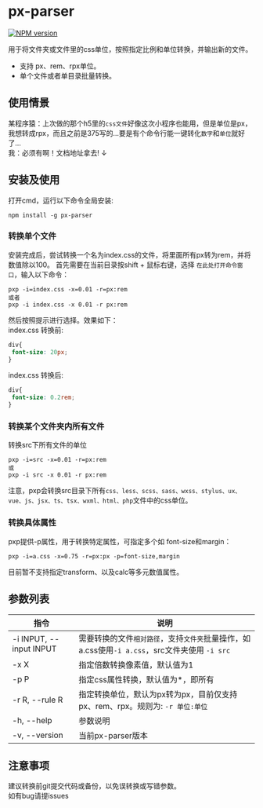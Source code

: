 # px-parser
[![NPM version](https://img.shields.io/npm/v/px-parser.svg)](https://www.npmjs.com/package/px-parser)

用于将文件夹或文件里的css单位，按照指定比例和单位转换，并输出新的文件。
- 支持 px、rem、rpx单位。 
- 单个文件或者单目录批量转换。 

## 使用情景
某程序猿：上次做的那个h5里的`css文件`好像这次小程序也能用，但是单位是px，我想转成rpx，而且之前是375写的...要是有个命令行能一键转化`数字`和`单位`就好了...  
我：必须有啊！文档地址拿去!  ↓

## 安装及使用
打开cmd，运行以下命令全局安装:
```
npm install -g px-parser
```
### 转换单个文件
安装完成后，尝试转换一个名为index.css的文件，将里面所有px转为rem，并将数值除以100。
首先需要在当前目录按shift + 鼠标右键，选择 `在此处打开命令窗口`，输入以下命令：
```
pxp -i=index.css -x=0.01 -r=px:rem
或者
pxp -i index.css -x 0.01 -r px:rem
```
然后按照提示进行选择。效果如下：  
index.css 转换前:
``` css
div{
 font-size: 20px;
}
```
index.css 转换后:
``` css
div{
 font-size: 0.2rem;
}
```
### 转换某个文件夹内所有文件
转换src下所有文件的单位
```
pxp -i=src -x=0.01 -r=px:rem
或
pxp -i src -x 0.01 -r px:rem
```
注意，pxp会转换src目录下所有`css、less、scss、sass、wxss、stylus、ux、vue、js、jsx、ts、tsx、wxml、html、php`文件中的css单位。

### 转换具体属性
pxp提供-p属性，用于转换特定属性，可指定多个如 font-size和margin：
```
pxp -i=a.css -x=0.75 -r=px:px -p=font-size,margin
```
目前暂不支持指定transform、以及calc等多元数值属性。

## 参数列表
| 指令 | 说明 |
| ---- | ---- |
| -i INPUT, --input INPUT | 需要转换的文件`相对路径`，支持`文件夹`批量操作，如a.css使用`-i a.css`，src文件夹使用 `-i src` |
| -x X | 指定倍数转换像素值，默认值为1 |
| -p P | 指定css属性转换，默认值为*，即所有 |
| -r R, --rule R | 指定转换单位，默认为px转为px，目前仅支持 px、rem、rpx。规则为: `-r 单位:单位`|
| -h, --help | 参数说明 |
| -v, --version | 当前px-parser版本 |

## 注意事项
建议转换前git提交代码或备份，以免误转换或写错参数。  
如有bug请提issues



